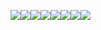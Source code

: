 ![](https://raw.githubusercontent.com/ttakuru88/ttakuru88/master/avatars/icon_blue.png)![](https://raw.githubusercontent.com/ttakuru88/ttakuru88/master/avatars/icon_blue.png)![](https://raw.githubusercontent.com/ttakuru88/ttakuru88/master/avatars/icon_light_green.png)![](https://raw.githubusercontent.com/ttakuru88/ttakuru88/master/avatars/icon_orange.png)![](https://raw.githubusercontent.com/ttakuru88/ttakuru88/master/avatars/icon_pink.png)![](https://raw.githubusercontent.com/ttakuru88/ttakuru88/master/avatars/icon_purple.png)![](https://raw.githubusercontent.com/ttakuru88/ttakuru88/master/avatars/icon_white.png)![](https://raw.githubusercontent.com/ttakuru88/ttakuru88/master/avatars/icon_yellow.png)
